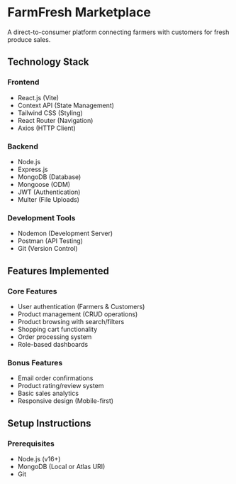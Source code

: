 # FarmFresh Marketplace

A direct-to-consumer platform connecting farmers with customers for fresh produce sales.

## Technology Stack

### Frontend
- React.js (Vite)
- Context API (State Management)
- Tailwind CSS (Styling)
- React Router (Navigation)
- Axios (HTTP Client)

### Backend
- Node.js
- Express.js
- MongoDB (Database)
- Mongoose (ODM)
- JWT (Authentication)
- Multer (File Uploads)

### Development Tools
- Nodemon (Development Server)
- Postman (API Testing)
- Git (Version Control)

## Features Implemented

### Core Features
- User authentication (Farmers & Customers)
- Product management (CRUD operations)
- Product browsing with search/filters
- Shopping cart functionality
- Order processing system
- Role-based dashboards

### Bonus Features
- Email order confirmations
- Product rating/review system
- Basic sales analytics
- Responsive design (Mobile-first)

## Setup Instructions

### Prerequisites
- Node.js (v16+)
- MongoDB (Local or Atlas URI)
- Git